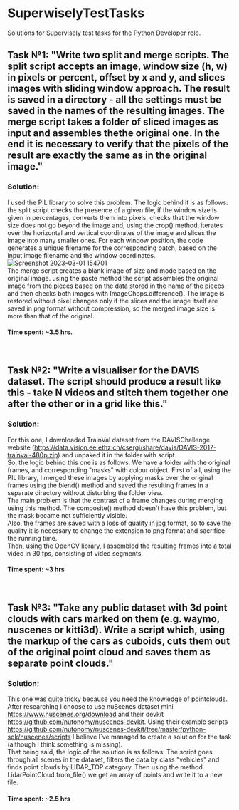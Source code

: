 # SuperwiselyTestTasks
Solutions for Supervisely test tasks for the Python Developer role.

## Task №1: "Write two split and merge scripts. The split script accepts an image, window size (h, w) in pixels or percent, offset by x and y, and slices images with sliding window approach. The result is saved in a directory - all the settings must be saved in the names of the resulting images. The merge script takes a folder of sliced images as input and assembles thethe original one. In the end it is necessary to verify that the pixels of the result are exactly the same as in the original image."

### Solution:
I used the PIL library to solve this problem. The logic behind it is as follows: the split script checks the presence of a given file, if the window size is given in percentages, converts them into pixels, checks that the window size does not go beyond the image and, using the crop() method, iterates over the horizontal and vertical coordinates of the image and slices the image into many smaller ones. For each window position, the code generates a unique filename for the corresponding patch, based on the input image filename and the window coordinates.<br>
![Screenshot 2023-03-01 154701](https://user-images.githubusercontent.com/56644580/222130768-6941f943-ff9b-40ff-84b2-706bc5e13899.jpg)<br>
The merge script creates a blank image of size and mode based on the original image. using the paste method the script assembles the original image from the pieces based on the data stored in the name of the pieces and then checks both images with ImageChops.difference(). The image is restored without pixel changes only if the slices and the image itself are saved in png format without compression, so the merged image size is more than that of the original.
#### Time spent: ~3.5 hrs.
<br>

## Task №2: "Write a visualiser for the DAVIS dataset. The script should produce a result like this - take N videos and stitch them together one after the other or in a grid like this."

### Solution:
For this one, I downloaded TrainVal dataset from the DAVISChallenge website (<href>https://data.vision.ee.ethz.ch/csergi/share/davis/DAVIS-2017-trainval-480p.zip</href>) and unpaked it in the folder with script.<br>
So, the logic behind this one is as follows. We have a folder with the original frames, and corresponding "masks" with colour object. First of all, using the PIL library, I merged these images by applying masks over the original frames using the blend() method and saved the resulting frames in a separate directory without disturbing the folder view. <br>
The main problem is that the contrast of a frame changes during merging using this method.
The composite() method doesn't have this problem, but the mask became not sufficiently visible.<br>
Also, the frames are saved with a loss of quality in jpg format, so to save the quality it is necessary to change the extension to png format and sacrifice the running time.<br>
Then, using the OpenCV library, I assembled the resulting frames into a total video in 30 fps, consisting of video segments.
#### Time spent: ~3 hrs
<br>

## Task №3: "Take any public dataset with 3d point clouds with cars marked on them (e.g. waymo, nuscenes or kitti3d). Write a script which, using the markup of the cars as cuboids, cuts them out of the original point cloud and saves them as separate point clouds."

### Solution:
This one was quite tricky because you need the knowledge of pointclouds.
After researching I choose to use nuScenes dataset mini <href>https://www.nuscenes.org/download</href> and their devkit <href>https://github.com/nutonomy/nuscenes-devkit</href>.
Using their example scripts <href>https://github.com/nutonomy/nuscenes-devkit/tree/master/python-sdk/nuscenes/scripts</href> I believe I`ve managed to create a solution for the task (although I think something is missing).<br>
That being said, the logic of the solution is as follows: The script goes through all scenes in the dataset, filters the data by class "vehicles" and finds point clouds by LIDAR_TOP category. Then using the method LidarPointCloud.from_file() we get an array of points and write it to a new file. 
#### Time spent: ~2.5 hrs
